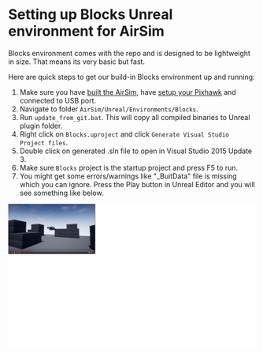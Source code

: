# Setting up Blocks Unreal environment for AirSim

Blocks environment comes with the repo and is designed to be lightweight in size. That means its very basic but fast.

Here are quick steps to get our build-in Blocks environment up and running:

1. Make sure you have [built the AirSim](build.md), have [setup your Pixhawk](prereq.md) and connected to USB port.
2. Navigate to folder `AirSim/Unreal/Environments/Blocks`.
3. Run `update_from_git.bat`. This will copy all compiled binaries to Unreal plugin folder.
4. Right click on `Blocks.uproject` and click `Generate Visual Studio Project files`.
5. Double click on generated .sln file to open in Visual Studio 2015 Update 3.
6. Make sure `Blocks` project is the startup project and press F5 to run.
7. You might get some errors/warnings like "_BuitData" file is missing which you can ignore. Press the Play button in Unreal Editor and you will see something like below.

[![Blocks Demo Video](images/blocks_video.png)](https://www.youtube.com/watch?v=-r_QGaxMT4A)
